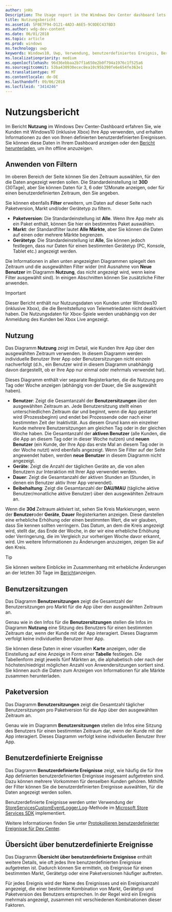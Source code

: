 ```yaml
---
author: jnHs
Description: The Usage report in the Windows Dev Center dashboard lets you see how customers are using your app.
title: Nutzungsbericht
ms.assetid: 5F0E7F94-D121-4AD3-A6E5-9C0DEC437BD3
ms.author: wdg-dev-content
ms.date: 06/01/2018
ms.topic: article
ms.prod: windows
ms.technology: uwp
keywords: Windows10, Uwp, Verwendung, benutzerdefiniertes Ereignis, Bericht, Telemetrie, Benutzersitzungen
ms.localizationpriority: medium
ms.openlocfilehash: 96d36ebbaa2b7f1a650e2b0f794a1976c1f525a6
ms.sourcegitcommit: 53ba430930ecec8ea10c95b390fe6e654fe363e1
ms.translationtype: MT
ms.contentlocale: de-DE
ms.lasthandoff: 09/06/2018
ms.locfileid: "3414246"
---
```

# <a name="usage-report"></a>Nutzungsbericht


Im Bericht **Nutzung** im Windows Dev Center-Dashboard erfahren Sie, wie Kunden mit Windows10 (inklusive Xbox) Ihre App verwenden, und erhalten Informationen zu den von Ihnen definierten benutzerdefinierten Ereignissen. Sie können diese Daten in Ihrem Dashboard anzeigen oder den [Bericht herunterladen](download-analytic-reports.md), um ihn offline anzuzeigen.


## <a name="apply-filters"></a>Anwenden von Filtern

Im oberen Bereich der Seite können Sie den Zeitraum auswählen, für den die Daten angezeigt werden sollen. Die Standardeinstellung ist **30D** (30Tage), aber Sie können Daten für 3, 6 oder 12Monate anzeigen, oder für einen benutzerdefinierten Zeitraum, den Sie angeben.

Sie können ebenfalls **Filter** erweitern, um Daten auf dieser Seite nach Paketversion, Markt und/oder Gerätetyp zu filtern.

-   **Paketversion**: Die Standardeinstellung ist **Alle**. Wenn Ihre App mehr als ein Paket enthält, können Sie hier ein bestimmtes Paket auswählen.
-   **Markt**: der Standardfilter lautet **Alle Märkte**, aber Sie können die Daten auf einen oder mehrere Märkte begrenzen.
-   **Gerätetyp**: Die Standardeinstellung ist **Alle**, Sie können jedoch festlegen, dass nur Daten für einen bestimmten Gerätetyp (PC, Konsole, Tablet etc.) angezeigt werden.

Die Informationen in allen unten angezeigten Diagrammen spiegelt den Zeitraum und die ausgewählten Filter wider (mit Ausnahme von **Neue Benutzer** im Diagramm **Nutzung**, das nicht angezeigt wird, wenn keine Filter ausgewählt sind). In einigen Abschnitten können Sie zusätzliche Filter anwenden.

> [!IMPORTANT]
> Dieser Bericht enthält nur Nutzungsdaten von Kunden unter Windows10 (inklusive Xbox), die die Bereitstellung von Telemetriedaten nicht deaktiviert haben. Die Nutzungsdaten für Xbox-Spiele werden unabhängig von der Anmeldung des Kunden bei Xbox Live angezeigt. 


## <a name="usage"></a>Nutzung

Das Diagramm **Nutzung** zeigt im Detail, wie Kunden Ihre App über den ausgewählten Zeitraum verwenden. In diesem Diagramm werden individuelle Benutzer Ihrer App oder Benutzersitzungen nicht einzeln nachverfolgt (d.h., ein Benutzer wird in diesem Diagramm unabhängig davon dargestellt, ob er Ihre App nur einmal oder mehrmals verwendet hat).

Dieses Diagramm enthält vier separate Registerkarten, die die Nutzung pro Tag oder Woche anzeigen (abhängig von der Dauer, die Sie ausgewählt haben).

- **Benutzer**: Zeigt die Gesamtanzahl der **Benutzersitzungen** über den ausgewählten Zeitraum an. Jede Benutzersitzung stellt einen unterschiedlichen Zeitraum dar und beginnt, wenn die App gestartet wird (Prozessbeginn) und endet bei Prozessende oder nach einer bestimmten Zeit der Inaktivität. Aus diesem Grund kann ein einzelner Kunde mehrere Benutzersitzungen am gleichen Tag oder in der gleichen Woche haben. Die Gesamtanzahl der **aktiven Benutzer** (alle Kunden, die die App an diesem Tag oder in dieser Woche nutzen) und **neuen Benutzer** (ein Kunde, der Ihre App das erste Mal an diesem Tag oder in der Woche nutzt) wird ebenfalls angezeigt. Wenn Sie Filter auf der Seite angewendet haben, werden **neue Benutzer** in diesem Diagramm nicht angezeigt.
- **Geräte**: Zeigt die Anzahl der täglichen Geräte an, die von allen Benutzern zur Interaktion mit Ihrer App verwendet werden.
- **Dauer**: Zeigt die Gesamtanzahl der aktiven Stunden an (Stunden, in denen ein Benutzer aktiv Ihrer App verwendet).
- **Beibehaltung**: Zeigt die Gesamtanzahl der **DAU/MAU** (tägliche aktive Benutzer/monatliche aktive Benutzer) über den ausgewählten Zeitraum an.

Wenn die **30d** Zeitraum aktiviert ist, sehen Sie Kreis Markierungen, wenn der **Benutzer**oder **Geräte**, **Dauer** Registerkarten anzeigen. Diese darstellen eine erhebliche Erhöhung oder einen bestimmten Wert, die wir glauben, dass Sie kennen sollten verringern. Das Datum, an dem die Kreis angezeigt wird, stellt dar, das Ende der Woche, in der wir eine erhebliche Erhöhung oder Verringerung, die im Vergleich zur vorherigen Woche davor erkannt, wird. Um weitere Informationen zu Änderungen anzuzeigen, zeigen Sie auf den Kreis.  

> [!TIP]
> Sie können weitere Einblicke im Zusammenhang mit erhebliche Änderungen an der letzten 30 Tage im [Bericht](insights-report.md)anzeigen.


## <a name="user-sessions"></a>Benutzersitzungen

Das Diagramm **Benutzersitzungen** zeigt die Gesamtzahl der Benutzersitzungen pro Markt für die App über den ausgewählten Zeitraum an.

Genau wie in den Infos für die **Benutzersitzungen** stellen die Infos im Diagramm **Nutzung** eine Sitzung des Benutzers für einen bestimmten Zeitraum dar, wenn der Kunde mit der App interagiert. Dieses Diagramm verfolgt keine individuellen Benutzer Ihrer App.

Sie können diese Daten in einer visuellen **Karte** anzeigen, oder die Einstellung auf eine Anzeige in Form einer **Tabelle** festlegen. Die Tabellenform zeigt jeweils fünf Märkten an, die alphabetisch oder nach der höchsten/niedrigst möglichen Anzahl von Anwendersitzungen sortiert sind. Sie können auch die Daten zum Anzeigen von Informationen für alle Märkte zusammen herunterladen.


## <a name="package-version"></a>Paketversion

Das Diagramm **Benutzersitzungen** zeigt die Gesamtzahl täglicher Benutzersitzungen pro Paketversion für die App über den ausgewählten Zeitraum an.

Genau wie im Diagramm **Benutzersitzungen** stellen die Infos eine Sitzung des Benutzers für einen bestimmten Zeitraum dar, wenn der Kunde mit der App interagiert. Dieses Diagramm verfolgt keine individuellen Benutzer Ihrer App.


## <a name="custom-events"></a>Benutzerdefinierte Ereignisse

Das Diagramm **Benutzerdefinierte Ereignisse** zeigt, wie häufig die für Ihre App definierten benutzerdefinierten Ereignisse insgesamt aufgetreten sind. Dazu können mehrere Vorkommen für denselben Kunden gehören. Mithilfe der Filter können Sie die benutzerdefinierten Ereignisse auswählen, für die Daten angezeigt werden sollen.

Benutzerdefinierte Ereignisse werden unter Verwendung der [StoreServicesCustomEventLogger.Log](https://docs.microsoft.com/en-us/uwp/api/microsoft.services.store.engagement.storeservicescustomeventlogger.log)-Methode im [Microsoft Store Services SDK](../monetize/microsoft-store-services-sdk.md) implementiert.

Weitere Informationen finden Sie unter [Protokollieren benutzerdefinierter Ereignisse für Dev Center](../monetize/log-custom-events-for-dev-center.md).


## <a name="custom-events-breakdown"></a>Übersicht über benutzerdefinierte Ereignisse

Das Diagramm **Übersicht über benutzerdefinierte Ereignisse** enthält weitere Details, wie oft jedes Ihre benutzerdefinierten Ereignisse aufgetreten ist. Dadurch können Sie ermitteln, ob Ereignisse für einen bestimmten Markt, Gerätetyp oder eine Paketversionen häufiger auftreten.

Für jedes Ereignis wird der Name des Ereignisses und ein Ereignisanzahl angezeigt, die einer bestimmte Kombination von Markt, Gerätetyp und Paketversion des Benutzers entsprechen. In der Regel wird ein Ereignis mehrmals angezeigt, zusammen mit verschiedenen Kombinationen dieser Faktoren. 




 
